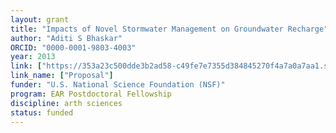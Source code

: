 ```yaml
---
layout: grant
title: "Impacts of Novel Stormwater Management on Groundwater Recharge"
author: "Aditi S Bhaskar"
ORCID: "0000-0001-9803-4003"
year: 2013
link: ["https://353a23c500dde3b2ad58-c49fe7e7355d384845270f4a7a0a7aa1.ssl.cf2.rackcdn.com/a2643c8b-fbfb-414b-818e-88cdd3233a6d/Aditi%20NSF-EAR-PF%20project%20summary%20description%20and%20references.pdf"]
link_name: ["Proposal"]
funder: "U.S. National Science Foundation (NSF)"
program: EAR Postdoctoral Fellowship
discipline: arth sciences
status: funded
---
```

